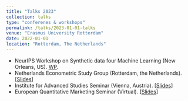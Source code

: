 ```yaml
---
title: "Talks 2023"
collection: talks
type: "conferenes & workshops"
permalink: /talks/2023-01-01-talks
venue: "Erasmus University Rotterdam"
date: 2022-01-01
location: "Rotterdam, The Netherlands"
---
```


* NeurIPS Workshop on Synthetic data four Machine Learning (New Orleans, US). [WP](https://openreview.net/forum?id=Rk5WoEETTU).
* Netherlands Econometric Study Group (Rotterdam, the Netherlands). [[Slides](/files/NESG_2023.pdf)]
* Institute for Advanced Studies Seminar (Vienna, Austria). [[Slides](/files/IHS_SeminarSeries.pdf)]
* European Quantitative Marketing Seminar (Virtual). [[Slides](/files/EQMS.pdf)]
